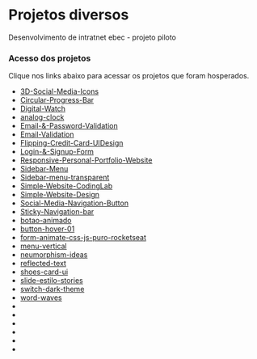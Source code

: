 # Projetos diversos
 Desenvolvimento de intratnet ebec - projeto piloto

 ### Acesso dos projetos
 Clique nos links abaixo para acessar os projetos que foram hosperados.

- [3D-Social-Media-Icons](https://lucasllimati.github.io/projetos-diversos/3D-Social-Media-Icons)
- [Circular-Progress-Bar](https://lucasllimati.github.io/projetos-diversos/Circular-Progress-Bar)
- [Digital-Watch](https://lucasllimati.github.io/projetos-diversos/Digital-Watch)
- [analog-clock](https://lucasllimati.github.io/projetos-diversos/analog-clock)
- [Email-&-Password-Validation](https://lucasllimati.github.io/projetos-diversos/Email-&-Password-Validation)
- [Email-Validation](https://lucasllimati.github.io/projetos-diversos/Email-Validation)
- [Flipping-Credit-Card-UIDesign](https://lucasllimati.github.io/projetos-diversos/Flipping-Credit-Card-UIDesign)
- [Login-&-Signup-Form](https://lucasllimati.github.io/projetos-diversos/Login-&-Signup-Form)
- [Responsive-Personal-Portfolio-Website](https://lucasllimati.github.io/projetos-diversos/Responsive-Personal-Portfolio-Website)
- [Sidebar-Menu](https://lucasllimati.github.io/projetos-diversos/Sidebar-Menu)
- [Sidebar-menu-transparent](https://lucasllimati.github.io/projetos-diversos/Sidebar-menu-transparent)
- [Simple-Website-CodingLab](https://lucasllimati.github.io/projetos-diversos/Simple-Website-CodingLab)
- [Simple-Website-Design](https://lucasllimati.github.io/projetos-diversos/Simple-Website-Design)
- [Social-Media-Navigation-Button](https://lucasllimati.github.io/projetos-diversos/Social-Media-Navigation-Button)
- [Sticky-Navigation-bar](https://lucasllimati.github.io/projetos-diversos/Sticky-Navigation-bar)
- [botao-animado](https://lucasllimati.github.io/projetos-diversos/botao-animado)
- [button-hover-01](https://lucasllimati.github.io/projetos-diversos/button-hover-01)
- [form-animate-css-js-puro-rocketseat](https://lucasllimati.github.io/projetos-diversos/form-animate-css-js-puro-rocketseat/base/)
- [menu-vertical](https://lucasllimati.github.io/projetos-diversos/menu-vertical)
- [neumorphism-ideas](https://lucasllimati.github.io/projetos-diversos/neumorphism-ideas)
- [reflected-text](https://lucasllimati.github.io/projetos-diversos/reflected-text)
- [shoes-card-ui](https://lucasllimati.github.io/projetos-diversos/shoes-card-ui)
- [slide-estilo-stories](https://lucasllimati.github.io/projetos-diversos/slide-estilo-stories)
- [switch-dark-theme](https://lucasllimati.github.io/projetos-diversos/switch-dark-theme)
- [word-waves](https://lucasllimati.github.io/projetos-diversos/word-waves)
- [](https://lucasllimati.github.io/projetos-diversos/)
- [](https://lucasllimati.github.io/projetos-diversos/)
- [](https://lucasllimati.github.io/projetos-diversos/)
- [](https://lucasllimati.github.io/projetos-diversos/)
- [](https://lucasllimati.github.io/projetos-diversos/)
- [](https://lucasllimati.github.io/projetos-diversos/)